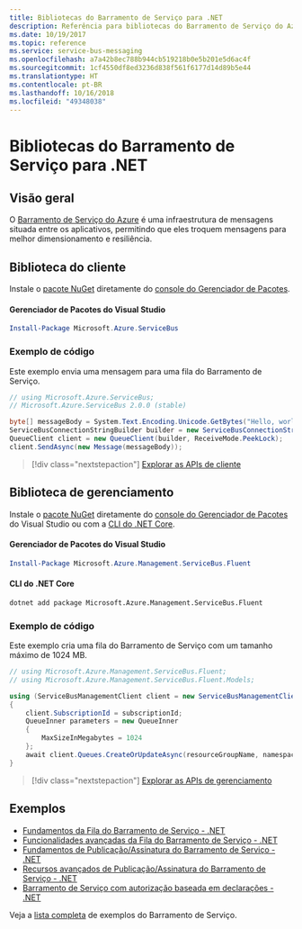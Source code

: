 ```yaml
---
title: Bibliotecas do Barramento de Serviço para .NET
description: Referência para bibliotecas do Barramento de Serviço do Azure para .NET
ms.date: 10/19/2017
ms.topic: reference
ms.service: service-bus-messaging
ms.openlocfilehash: a7a42b8ec788b944cb519218b0e5b201e5d6ac4f
ms.sourcegitcommit: 1cf4550df8ed3236d838f561f6177d14d89b5e44
ms.translationtype: HT
ms.contentlocale: pt-BR
ms.lasthandoff: 10/16/2018
ms.locfileid: "49348038"
---
```

# <a name="azure-service-bus-libraries-for-net"></a>Bibliotecas do Barramento de Serviço para .NET

## <a name="overview"></a>Visão geral

O [Barramento de Serviço do Azure](https://docs.microsoft.com/azure/service-bus-messaging/service-bus-messaging-overview) é uma infraestrutura de mensagens situada entre os aplicativos, permitindo que eles troquem mensagens para melhor dimensionamento e resiliência.

## <a name="client-library"></a>Biblioteca do cliente

Instale o [pacote NuGet](https://www.nuget.org/packages/Microsoft.Azure.ServiceBus) diretamente do [console do Gerenciador de Pacotes][PackageManager].

#### <a name="visual-studio-package-manager"></a>Gerenciador de Pacotes do Visual Studio

```powershell
Install-Package Microsoft.Azure.ServiceBus
```

### <a name="code-example"></a>Exemplo de código

Este exemplo envia uma mensagem para uma fila do Barramento de Serviço.

```csharp
// using Microsoft.Azure.ServiceBus;
// Microsoft.Azure.ServiceBus 2.0.0 (stable)

byte[] messageBody = System.Text.Encoding.Unicode.GetBytes("Hello, world!");
ServiceBusConnectionStringBuilder builder = new ServiceBusConnectionStringBuilder(connectionString);
QueueClient client = new QueueClient(builder, ReceiveMode.PeekLock);
client.SendAsync(new Message(messageBody));
```

> [!div class="nextstepaction"]
> [Explorar as APIs de cliente](/dotnet/api/overview/azure/servicebus/client)


## <a name="management-library"></a>Biblioteca de gerenciamento

Instale o [pacote NuGet](https://www.nuget.org/packages/Microsoft.Azure.Management.ServiceBus.Fluent) diretamente do [console do Gerenciador de Pacotes][PackageManager] do Visual Studio ou com a [CLI do .NET Core][DotNetCLI].

#### <a name="visual-studio-package-manager"></a>Gerenciador de Pacotes do Visual Studio

```powershell
Install-Package Microsoft.Azure.Management.ServiceBus.Fluent
```

#### <a name="net-core-cli"></a>CLI do .NET Core

```bash
dotnet add package Microsoft.Azure.Management.ServiceBus.Fluent
```

### <a name="code-example"></a>Exemplo de código

Este exemplo cria uma fila do Barramento de Serviço com um tamanho máximo de 1024 MB.

```csharp
// using Microsoft.Azure.Management.ServiceBus.Fluent;
// using Microsoft.Azure.Management.ServiceBus.Fluent.Models;

using (ServiceBusManagementClient client = new ServiceBusManagementClient(credentials))
{
    client.SubscriptionId = subscriptionId;
    QueueInner parameters = new QueueInner
    {
        MaxSizeInMegabytes = 1024
    };
    await client.Queues.CreateOrUpdateAsync(resourceGroupName, namespaceName, queueName, parameters);
}
```

> [!div class="nextstepaction"]
> [Explorar as APIs de gerenciamento](/dotnet/api/overview/azure/servicebus/management)

## <a name="samples"></a>Exemplos

- [Fundamentos da Fila do Barramento de Serviço - .NET](https://azure.microsoft.com/resources/samples/service-bus-dotnet-manage-queue-with-basic-features/)
- [Funcionalidades avançadas da Fila do Barramento de Serviço - .NET](https://azure.microsoft.com/resources/samples/service-bus-dotnet-manage-queue-with-advanced-features/)
- [Fundamentos de Publicação/Assinatura do Barramento de Serviço - .NET](https://azure.microsoft.com/resources/samples/service-bus-dotnet-manage-publish-subscribe-with-basic-features/)
- [Recursos avançados de Publicação/Assinatura do Barramento de Serviço - .NET](https://azure.microsoft.com/resources/samples/service-bus-dotnet-manage-publish-subscribe-with-advanced-features/)
- [Barramento de Serviço com autorização baseada em declarações - .NET](https://azure.microsoft.com/resources/samples/service-bus-dotnet-manage-with-claims-based-authorization/)

Veja a [lista completa](https://azure.microsoft.com/resources/samples/?term=service+bus) de exemplos do Barramento de Serviço.


[PackageManager]: https://docs.microsoft.com/nuget/tools/package-manager-console
[DotNetCLI]: https://docs.microsoft.com/dotnet/core/tools/dotnet-add-package
